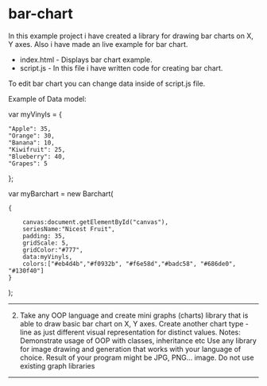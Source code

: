 # bar-chart

In this example project i have created a library for drawing bar charts on X, Y axes. 
Also i have made an live example for bar chart.

- index.html - Displays bar chart example.
- script.js - In this file i have written code for creating bar chart. 

To edit bar chart you can change data inside of script.js file. 

Example of Data model:

var myVinyls = {

    "Apple": 35,
    "Orange": 30,
    "Banana": 10,
    "Kiwifruit": 25,
    "Blueberry": 40,
    "Grapes": 5
    
};

var myBarchart = new Barchart(

    {
    
        canvas:document.getElementById("canvas"),
        seriesName:"Nicest Fruit",
        padding: 35,
        gridScale: 5,
        gridColor:"#777",
        data:myVinyls,
        colors:["#eb4d4b","#f0932b", "#f6e58d","#badc58", "#686de0", "#130f40"]
    }
    
);


-----------------------

2. Take any OOP language and create mini graphs (charts) library that is able to draw basic bar chart on X, Y axes. Create another chart type - line as just different visual representation for distinct values. 
Notes:
Demonstrate usage of OOP with classes, inheritance etc
Use any library for image drawing and generation that works with your language of choice. Result of your program might be JPG, PNG... image. Do not use existing graph libraries 

-----------------
